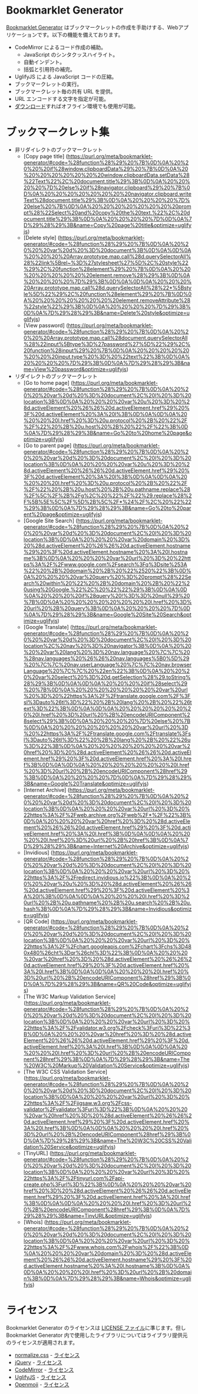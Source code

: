 <!-- Document: readme.md

	「Bookmarklet Generator」の日本語マニュアル。

	Metadata:

		id - 6ed745e6-ba1a-4d85-8bdb-046d72d04f51
		author - <qq542vev at https://purl.org/meta/me/>
		version - 0.1.0
		date - 2023-03-26
		since - 2020-04-20
		copyright - Copyright (C) 2020-2023 qq542vev. Some rights reserved.
		license - <CC-BY at https://creativecommons.org/licenses/by/4.0/>
		package - bookmarklet-generator

	See Also:

		* <Project homepage at https://github.com/qq542vev/bookmarklet-generator>
		* <Bug report at https://github.com/qq542vev/bookmarklet-generator/issues>
-->

# Bookmarklet Generator

[Bookmarklet Generator](https://purl.org/meta/bookmarklet-generator/) はブックマークレットの作成を手助けする、Webアプリケーションです。以下の機能を備えております。

 * CodeMirror によるコード作成の補助。
   * JavaScript のシンタクッスハイライト。
   * 自動インデント。
   * 括弧と引用符の補完。
 * UglifyJS による JavaScript コードの圧縮。
 * ブックマークレットの実行。
 * ブックマークレット毎の共有 URL を提供。
 * URL エンコードする文字を指定が可能。
 * [ダウンロード](https://purl.org/meta/bookmarklet-generator/download)すればオフライン環境でも使用が可能。

# ブックマークレット集

 * 非リダイレクトのブックマークレット
   * [Copy page title] (https://purl.org/meta/bookmarklet-generator/#code=%28function%28%29%20%7B%0D%0A%20%20%20%20if%28window.clipboardData%29%20%7B%0D%0A%20%20%20%20%20%20%20%20window.clipboardData.setData%28%22Text%22%2C%20document.title%29%3B%0D%0A%20%20%20%20%7D%20else%20if%28navigator.clipboard%29%20%7B%0D%0A%20%20%20%20%20%20%20%20navigator.clipboard.writeText%28document.title%29%3B%0D%0A%20%20%20%20%7D%20else%20%7B%0D%0A%20%20%20%20%20%20%20%20prompt%28%22Select%20and%20copy%20the%20text.%22%2C%20document.title%29%3B%0D%0A%20%20%20%20%7D%0D%0A%7D%29%28%29%3B&name=Copy%20page%20title&optimize=uglifyjs)
   * [Delete style] (https://purl.org/meta/bookmarklet-generator/#code=%28function%28%29%20%7B%0D%0A%20%20%20%20var%20d%20%3D%20document%3B%0D%0A%0D%0A%20%20%20%20Array.prototype.map.call%28d.querySelectorAll%28%22link%5Brel~%3D%27stylesheet%27%5D%2C%20style%22%29%2C%20function%28element%29%20%7B%0D%0A%20%20%20%20%20%20%20%20element.remove%28%29%3B%0D%0A%20%20%20%20%7D%29%3B%0D%0A%0D%0A%20%20%20%20Array.prototype.map.call%28d.querySelectorAll%28%22*%5Bstyle%5D%22%29%2C%20function%28element%29%20%7B%0D%0A%20%20%20%20%20%20%20%20element.removeAttribute%28%22style%22%29%3B%0D%0A%20%20%20%20%7D%29%3B%0D%0A%7D%29%28%29%3B&name=Delete%20style&optimize=uglifyjs)
   * [View password] (https://purl.org/meta/bookmarklet-generator/#code=%28function%28%29%20%7B%0D%0A%20%20%20%20Array.prototype.map.call%28document.querySelectorAll%28%22input%5Btype%3D%27password%27%5D%22%29%2C%20function%28input%29%20%7B%0D%0A%20%20%20%20%20%20%20%20input.type%20%3D%20%22text%22%3B%0D%0A%20%20%20%20%7D%29%3B%0D%0A%7D%29%28%29%3B&name=View%20password&optimize=uglifyjs)
 * リダイレクトのブックマークレット
   * [Go to home page] (https://purl.org/meta/bookmarklet-generator/#code=%28function%28%29%20%7B%0D%0A%20%20%20%20var%20d%20%3D%20document%2C%20l%20%3D%20location%3B%0D%0A%20%20%20%20var%20u%20%3D%20%28d.activeElement%20%26%26%20d.activeElement.href%29%20%3F%20d.activeElement%20%3A%20l%3B%0D%0A%0D%0A%20%20%20%20l.href%20%3D%20u.protocol%20%2B%20%22%2F%2F%22%20%2B%20u.host%20%2B%20%22%2F%22%3B%0D%0A%7D%29%28%29%3B&name=Go%20to%20home%20page&optimize=uglifyjs)
   * [Go to parent page] (https://purl.org/meta/bookmarklet-generator/#code=%28function%28%29%20%7B%0D%0A%20%20%20%20var%20d%20%3D%20document%2C%20l%20%3D%20location%3B%0D%0A%20%20%20%20var%20u%20%3D%20%28d.activeElement%20%26%26%20d.activeElement.href%29%20%3F%20d.activeElement%20%3A%20l%3B%0D%0A%0D%0A%20%20%20%20l.href%20%3D%20u.protocol%20%2B%20%22%2F%2F%22%20%2B%20u.host%20%2B%20u.pathname.replace%28%2F%5C%2F%2B%2Fg%2C%20%22%2F%22%29.replace%28%2F%5B%5E%5C%2F%5D%2B%5C%2F*%24%2F%2C%20%22%22%29%3B%0D%0A%7D%29%28%29%3B&name=Go%20to%20parent%20page&optimize=uglifyjs)
   * [Google Site Search] (https://purl.org/meta/bookmarklet-generator/#code=%28function%28%29%20%7B%0D%0A%20%20%20%20var%20d%20%3D%20document%2C%20l%20%3D%20location%3B%0D%0A%20%20%20%20var%20domain%20%3D%20%28d.activeElement%20%26%26%20d.activeElement.hostname%29%20%3F%20d.activeElement.hostname%20%3A%20l.hostname%3B%0D%0A%20%20%20%20var%20url%20%3D%20%22https%3A%2F%2Fwww.google.com%2Fsearch%3Fq%3Dsite%253A%22%20%2B%20domain%20%2B%20%22%2520%22%3B%0D%0A%20%20%20%20var%20query%20%3D%20prompt%28%22Search%20within%20%22%20%2B%20domain%20%2B%20%22%20using%20Google.%22%2C%20%22%22%29%3B%0D%0A%0D%0A%20%20%20%20if%28query%20!%3D%3D%20null%29%20%7B%0D%0A%20%20%20%20%20%20%20%20l.href%20%3D%20url%20%2B%20query%3B%0D%0A%20%20%20%20%7D%0D%0A%7D%29%28%29%3B&name=Google%20Site%20Search&optimize=uglifyjs)
   * [Google Translate] (https://purl.org/meta/bookmarklet-generator/#code=%28function%28%29%20%7B%0D%0A%20%20%20%20var%20d%20%3D%20document%2C%20l%20%3D%20location%2C%20nav%20%3D%20navigator%3B%0D%0A%20%20%20%20var%20lang%20%3D%20nav.language%20%7C%7C%20%28nav.languages%20%26%26%20nav.languages%5B0%5D%29%20%7C%7C%20nav.userLanguage%20%7C%7C%20nav.browserLanguage%20%7C%7C%20%22en%22%3B%0D%0A%20%20%20%20var%20select%20%3D%20d.getSelection%28%29.toString%28%29%3B%0D%0A%0D%0A%20%20%20%20if%28select%29%20%7B%0D%0A%20%20%20%20%20%20%20%20var%20url%20%3D%20%22https%3A%2F%2Ftranslate.google.com%2F%3Fsl%3Dauto%26tl%3D%22%20%2B%20lang%20%2B%20%22%26text%3D%22%3B%0D%0A%0D%0A%20%20%20%20%20%20%20%20l.href%20%3D%20url%20%2B%20encodeURIComponent%28select%29%3B%0D%0A%20%20%20%20%7D%20else%20%7B%0D%0A%20%20%20%20%20%20%20%20var%20url%20%3D%20%22https%3A%2F%2Ftranslate.google.com%2Ftranslate%3Fsl%3Dauto%26tl%3D%22%20%2B%20lang%20%2B%20%22%26u%3D%22%3B%0D%0A%20%20%20%20%20%20%20%20var%20href%20%3D%20%28d.activeElement%20%26%26%20d.activeElement.href%29%20%3F%20d.activeElement.href%20%3A%20l.href%3B%0D%0A%0D%0A%20%20%20%20%20%20%20%20l.href%20%3D%20url%20%2B%20encodeURIComponent%28href%29%3B%0D%0A%20%20%20%20%7D%0D%0A%7D%29%28%29%3B&name=Google%20Translate&optimize=uglifyjs)
   * [Internet Archive] (https://purl.org/meta/bookmarklet-generator/#code=%28function%28%29%20%7B%0D%0A%20%20%20%20var%20d%20%3D%20document%2C%20l%20%3D%20location%3B%0D%0A%20%20%20%20var%20url%20%3D%20%22https%3A%2F%2Fweb.archive.org%2Fweb%2F*%2F%22%3B%0D%0A%20%20%20%20var%20href%20%3D%20%28d.activeElement%20%26%26%20d.activeElement.href%29%20%3F%20d.activeElement.href%20%3A%20l.href%3B%0D%0A%0D%0A%20%20%20%20l.href%20%3D%20url%20%2B%20href%3B%0D%0A%7D%29%28%29%3B&name=Internet%20Archive&optimize=uglifyjs)
   * [Invidious] (https://purl.org/meta/bookmarklet-generator/#code=%28function%28%29%20%7B%0D%0A%20%20%20%20var%20d%20%3D%20document%2C%20l%20%3D%20location%3B%0D%0A%20%20%20%20var%20url%20%3D%20%22https%3A%2F%2Fredirect.invidious.io%22%3B%0D%0A%20%20%20%20var%20u%20%3D%20%28d.activeElement%20%26%26%20d.activeElement.href%29%20%3F%20d.activeElement%20%3A%20l%3B%0D%0A%0D%0A%20%20%20%20l.href%20%3D%20url%20%2B%20u.pathname%20%2B%20u.search%20%2B%20u.hash%3B%0D%0A%7D%29%28%29%3B&name=Invidious&optimize=uglifyjs)
   * [QR Code] (https://purl.org/meta/bookmarklet-generator/#code=%28function%28%29%20%7B%0D%0A%20%20%20%20var%20d%20%3D%20document%2C%20l%20%3D%20location%3B%0D%0A%20%20%20%20var%20url%20%3D%20%22https%3A%2F%2Fchart.googleapis.com%2Fchart%3Fchs%3D480x480%26cht%3Dqr%26chl%3D%22%3B%0D%0A%20%20%20%20var%20href%20%3D%20%28d.activeElement%20%26%26%20d.activeElement.href%29%20%3F%20d.activeElement.href%20%3A%20l.href%3B%0D%0A%0D%0A%20%20%20%20l.href%20%3D%20url%20%2B%20encodeURIComponent%28href%29%3B%0D%0A%7D%29%28%29%3B&name=QR%20Code&optimize=uglifyjs)
   * [The W3C Markup Validation Service] (https://purl.org/meta/bookmarklet-generator/#code=%28function%28%29%20%7B%0D%0A%20%20%20%20var%20d%20%3D%20document%2C%20l%20%3D%20location%3B%0D%0A%20%20%20%20var%20url%20%3D%20%22https%3A%2F%2Fvalidator.w3.org%2Fcheck%3Furi%3D%22%3B%0D%0A%20%20%20%20var%20href%20%3D%20%28d.activeElement%20%26%26%20d.activeElement.href%29%20%3F%20d.activeElement.href%20%3A%20l.href%3B%0D%0A%0D%0A%20%20%20%20l.href%20%3D%20url%20%2B%20encodeURIComponent%28href%29%3B%0D%0A%7D%29%28%29%3B&name=The%20W3C%20Markup%20Validation%20Service&optimize=uglifyjs)
   * [The W3C CSS Validation Service] (https://purl.org/meta/bookmarklet-generator/#code=%28function%28%29%20%7B%0D%0A%20%20%20%20var%20d%20%3D%20document%2C%20l%20%3D%20location%3B%0D%0A%20%20%20%20var%20url%20%3D%20%22https%3A%2F%2Fjigsaw.w3.org%2Fcss-validator%2Fvalidator%3Furi%3D%22%3B%0D%0A%20%20%20%20var%20href%20%3D%20%28d.activeElement%20%26%26%20d.activeElement.href%29%20%3F%20d.activeElement.href%20%3A%20l.href%3B%0D%0A%0D%0A%20%20%20%20l.href%20%3D%20url%20%2B%20encodeURIComponent%28href%29%3B%0D%0A%7D%29%28%29%3B&name=The%20W3C%20CSS%20Validation%20Service&optimize=uglifyjs)
   * [TinyURL] (https://purl.org/meta/bookmarklet-generator/#code=%28function%28%29%20%7B%0D%0A%20%20%20%20var%20d%20%3D%20document%2C%20l%20%3D%20location%3B%0D%0A%20%20%20%20var%20url%20%3D%20%22https%3A%2F%2Ftinyurl.com%2Fapi-create.php%3Furl%3D%22%3B%0D%0A%20%20%20%20var%20href%20%3D%20%28d.activeElement%20%26%26%20d.activeElement.href%29%20%3F%20d.activeElement.href%20%3A%20l.href%3B%0D%0A%0D%0A%20%20%20%20l.href%20%3D%20url%20%2B%20encodeURIComponent%28href%29%3B%0D%0A%7D%29%28%29%3B&name=TinyURL&optimize=uglifyjs)
   * [Whois] (https://purl.org/meta/bookmarklet-generator/#code=%28function%28%29%20%7B%0D%0A%20%20%20%20var%20d%20%3D%20document%2C%20l%20%3D%20location%3B%0D%0A%20%20%20%20var%20url%20%3D%20%22https%3A%2F%2Fwww.whois.com%2Fwhois%2F%22%3B%0D%0A%20%20%20%20var%20domain%20%3D%20%28d.activeElement%20%26%26%20d.activeElement.hostname%29%20%3F%20d.activeElement.hostname%20%3A%20l.hostname%3B%0D%0A%0D%0A%20%20%20%20l.href%20%3D%20url%20%2B%20domain%3B%0D%0A%7D%29%28%29%3B&name=Whois&optimize=uglifyjs)

# ライセンス

Bookmarklet Generator のライセンスは [LICENSE ファイル](LICENSE)に準じます。但し Bookmarklet Generator 内で使用したライブラリについてはライブラリ提供元のライセンスが適用されます。

 * [normalize.css](https://necolas.github.io/normalize.css/) - [ライセンス](licenses/normalize.css.md)
 * [jQuery](https://jquery.com/) - [ライセンス](licenses/jquery.txt)
 * [CodeMirror](https://codemirror.net/5/) - [ライセンス](licenses/codemirror.txt)
 * [UglifyJS](https://lisperator.net/uglifyjs/) - [ライセンス](licenses/uglify-js.txt)
 * [Openmoji](https://openmoji.org/) - [ライセンス](licenses/openmoji.txt)
